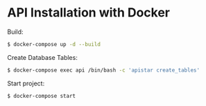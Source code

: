 # API Installation with Docker

Build:

```bash
$ docker-compose up -d --build
```

Create Database Tables:

```bash
$ docker-compose exec api /bin/bash -c 'apistar create_tables'
```

Start project:

```bash
$ docker-compose start
```
